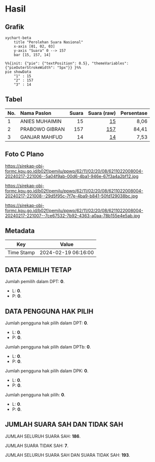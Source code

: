 # Hasil

## Grafik

```mermaid
xychart-beta
    title "Perolehan Suara Nasional"
    x-axis [01, 02, 03]
    y-axis "Suara" 0 --> 157
    bar [15, 157, 14]
```

```mermaid
%%{init: {"pie": {"textPosition": 0.5}, "themeVariables": {"pieOuterStrokeWidth": "5px"}} }%%
pie showData
    "1" : 15
    "2" : 157
    "3" : 14
```

## Tabel

| No. | Nama Paslon    | Suara | Suara (raw) | Persentase |
|:--- |:-------------- | -----:| -----------:| ----------:|
| 1   | ANIES MUHAIMIN | 15    | [15][p-1]   | 8,06       |
| 2   | PRABOWO GIBRAN | 157   | [157][p-2]  | 84,41      |
| 3   | GANJAR MAHFUD  | 14    | [14][p-3]   | 7,53       |


[p-1]: https://github.com/gigit-pemilu/pemilu-2024/blob/main/pilpres/hitung-suara/sub/62-kalimantan-tengah/sub/11-pulang-pisau/sub/02-kahayan-kuala/sub/2008-bahaur-tengah/sub/004-tps/sub/paslon-1.txt
[p-2]: https://github.com/gigit-pemilu/pemilu-2024/blob/main/pilpres/hitung-suara/sub/62-kalimantan-tengah/sub/11-pulang-pisau/sub/02-kahayan-kuala/sub/2008-bahaur-tengah/sub/004-tps/sub/paslon-2.txt
[p-3]: https://github.com/gigit-pemilu/pemilu-2024/blob/main/pilpres/hitung-suara/sub/62-kalimantan-tengah/sub/11-pulang-pisau/sub/02-kahayan-kuala/sub/2008-bahaur-tengah/sub/004-tps/sub/paslon-3.txt

## Foto C Plano

https://sirekap-obj-formc.kpu.go.id/b02f/pemilu/ppwp/62/11/02/20/08/6211022008004-20240217-221006--5a04f9ab-00d6-4ba1-946e-67f3a4a2bf12.jpg

https://sirekap-obj-formc.kpu.go.id/b02f/pemilu/ppwp/62/11/02/20/08/6211022008004-20240217-221008--29d5f95c-7f7e-4ba9-b841-50fd129038bc.jpg

https://sirekap-obj-formc.kpu.go.id/b02f/pemilu/ppwp/62/11/02/20/08/6211022008004-20240217-221007--7ce67532-7b92-4363-a0aa-78b155e4e5ab.jpg


## Metadata

| Key        | Value               |
| ---------- | ------------------- |
| Time Stamp | 2024-02-19 06:16:00 |


## DATA PEMILIH TETAP

Jumlah pemilih dalam DPT: **0**.
 * L: **0**.
 * P: **0**.

## DATA PENGGUNA HAK PILIH

Jumlah pengguna hak pilih dalam DPT: **0**.
 * L: **0**.
 * P: **0**.

Jumlah pengguna hak pilih dalam DPTb: **0**.
 * L: **0**.
 * P: **0**.

Jumlah pengguna hak pilih dalam DPK: **0**.
 * L: **0**.
 * P: **0**.

Jumlah pengguna hak pilih: **0**.
 * L: **0**.
 * P: **0**.

## JUMLAH SUARA SAH DAN TIDAK SAH

JUMLAH SELURUH SUARA SAH: **186**.

JUMLAH SUARA TIDAK SAH: **7**.

JUMLAH SELURUH SUARA SAH DAN SUARA TIDAK SAH: **193**.


